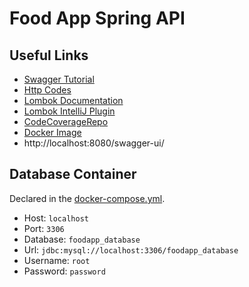 # Food App Spring API

## Useful Links

* [Swagger Tutorial](https://www.baeldung.com/swagger-2-documentation-for-spring-rest-api)
* [Http Codes](https://en.wikipedia.org/wiki/List_of_HTTP_status_codes)
* [Lombok Documentation](https://projectlombok.org/features/Data)
* [Lombok IntelliJ Plugin](https://plugins.jetbrains.com/plugin/6317-lombok)
* [CodeCoverageRepo](https://about.codecov.io/)
* [Docker Image](https://hub.docker.com/r/felixsteinke/private/tags)
* http://localhost:8080/swagger-ui/

## Database Container

Declared in the [docker-compose.yml](docker-compose.yml).

* Host: `localhost`
* Port: `3306`
* Database: `foodapp_database`
* Url: `jdbc:mysql://localhost:3306/foodapp_database`
* Username: `root`
* Password: `password`
